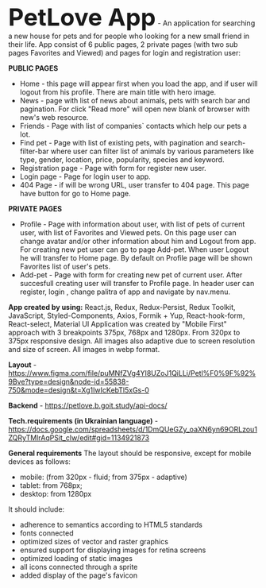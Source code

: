 <font size="36">**PetLove App**</font> - An application for searching a new house for pets and for people who looking for a new small friend in their life. App consist of 6 public pages, 2 private pages (with two sub pages Favorites and Viewed) and pages for login and registration user:

**PUBLIC PAGES**
- Home -  this page will appear first when you load the app, and if user will logout from his profile. There are main title with hero image.
- News - page with list of news about animals, pets with search bar and pagination. For click "Read more" will open new blank of browser with new's web resource.
- Friends - Page with list of companies` contacts which help our pets a lot.
- Find pet - Page with list of existing pets, with pagination and search-filter-bar where user can filter list of animals by various parameters like type, gender, location, price, popularity, species and keyword.
- Registration page - Page with form for register new user.
- Login page - Page for login user to app.
- 404 Page - if will be wrong URL, user transfer to 404 page. This page have button for go to Home page.
  
**PRIVATE PAGES**
  - Profile - Page with information about user, with list of pets of current user, with list of Favorites and Viewed pets. On this page user can change avatar and/or other information about him and Logout from app. For creating new pet user can go to page Add-pet. When user Logout he will transfer to Home page. By default on Profile page will be shown Favorites list of user's pets.
  - Add-pet - Page with form for creating new pet of current user. After succesfull creating user will transfer to Profile page.
In header user can register, login , change palitra of app and navigate by nav.menu.

**App created by using:** React.js, Redux, Redux-Persist, Redux Toolkit, JavaScript, Styled-Components, Axios, Formik + Yup, React-hook-form, React-select, Material UI
Application was created by "Mobile First" approach with 3 breakpoints 375px, 768px and 1280px. From 320px to 375px responsive design. All images also adaptive due to screen resolution and size of screen. All images in webp format.

**Layout** - https://www.figma.com/file/puMNfZVg4YI8UZoJ1QiLLi/Petl%F0%9F%92%9Bve?type=design&node-id=55838-750&mode=design&t=Xg1IwIcKebTl5xGs-0

**Backend** - https://petlove.b.goit.study/api-docs/

**Tech.requirements (in Ukrainian language)** - https://docs.google.com/spreadsheets/d/1DmQUeGZy_oaXN6yn69ORLzou1ZQRyTMlrAqPSit_clw/edit#gid=1134921873

**General requirements**
The layout should be responsive, except for mobile devices as follows:
- mobile: (from 320px - fluid; from 375px - adaptive)
- tablet: from 768px;
- desktop: from 1280px

It should include:
- adherence to semantics according to HTML5 standards
- fonts connected
- optimized sizes of vector and raster graphics
- ensured support for displaying images for retina screens
- optimized loading of static images
- all icons connected through a sprite
- added display of the page's favicon

